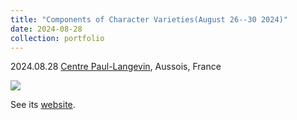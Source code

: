 ```yaml
---
title: "Components of Character Varieties(August 26--30 2024)"
date: 2024-08-28
collection: portfolio
---
```


2024.08.28 [Centre Paul-Langevin](https://www.caes.cnrs.fr/sejours/centre-paul-langevin-3-2/), Aussois, France

<img src="https://llddeddym.github.io/images/2024-08-28.JPG"/>

See its [website](https://sites.google.com/view/componentsinaussois/home).


